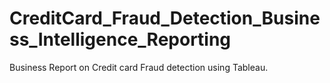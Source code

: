 # CreditCard_Fraud_Detection_Business_Intelligence_Reporting
Business Report on Credit card Fraud detection using Tableau.
